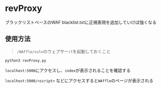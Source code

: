 # revProxy

ブラックリストベースのWAF
blacklist.txtに正規表現を追加していけば強くなる

## 使用方法

> `/WAffle/vuln`のウェブサーバを起動しておくこと

```txt
python3 revProxy.py
```

`localhost:5000`にアクセスし、`index`が表示されることを確認する

`localhost:5000/<script>` などにアクセスすると`WAffle`のページが表示される
